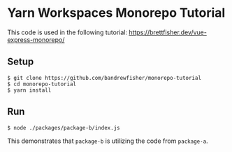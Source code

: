 # Yarn Workspaces Monorepo Tutorial

This code is used in the following tutorial: https://brettfisher.dev/vue-express-monorepo/

## Setup

```
$ git clone https://github.com/bandrewfisher/monorepo-tutorial
$ cd monorepo-tutorial
$ yarn install
```

## Run

```
$ node ./packages/package-b/index.js
```

This demonstrates that `package-b` is utilizing the code from `package-a`.
